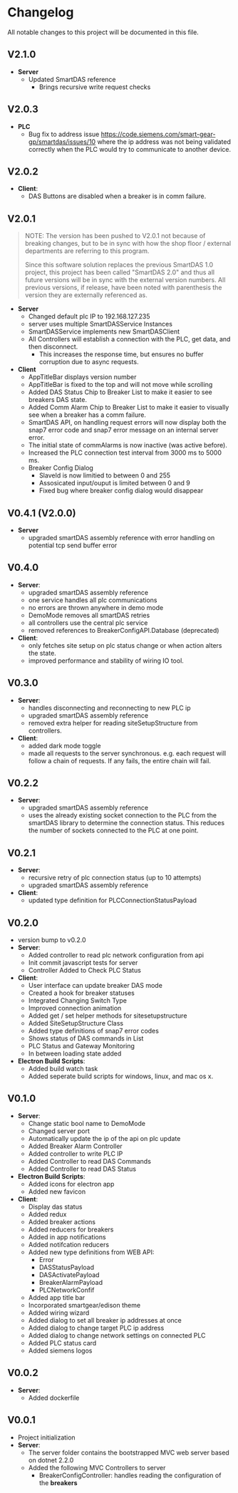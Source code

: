 # Changelog
All notable changes to this project will be documented in this file.

## V2.1.0
- **Server**
  - Updated SmartDAS reference
    - Brings recursive write request checks

## V2.0.3
- **PLC**
  - Bug fix to address issue 
    https://code.siemens.com/smart-gear-gp/smartdas/issues/10
    where the ip address was not being validated correctly when
    the PLC would try to communicate to another device.
## V2.0.2
- **Client**:
  - DAS Buttons are disabled when a breaker is in comm failure.
## V2.0.1
> NOTE: The version has been pushed to V2.0.1 not because of breaking changes, 
> but to be in sync with how the shop floor / external departments are
> referring to this program.
> 
> Since this software solution replaces the previous SmartDAS 1.0 project,
> this project has been called "SmartDAS 2.0" and thus all future versions will
> be in sync with the external version numbers. All previous versions, if release,
> have been noted with parenthesis the version they are externally referenced as.
- **Server**
  - Changed default plc IP to 192.168.127.235
  - server uses multiple SmartDASService Instances
  - SmartDASService implements new SmartDASClient
  - All Controllers will establish a connection with the PLC, get data,
    and then disconnect.
    - This increases the response time, but ensures no buffer corruption 
      due to async requests.
- **Client**
  - AppTitleBar displays version number
  - AppTitleBar is fixed to the top and will not move while scrolling
  - Added DAS Status Chip to Breaker List to make it easier to see
    breakers DAS state.
  - Added Comm Alarm Chip to Breaker List to make it easier to
    visually see when a breaker has a comm failure.
  - SmartDAS API, on handling request errors will now display both
    the snap7 error code and snap7 error message on an internal server
    error.
  - The initial state of commAlarms is now inactive (was active before).
  - Increased the PLC connection test interval from 3000 ms to 5000 ms.
  - Breaker Config Dialog
    - SlaveId is now limitied to between 0 and 255
    - Assosicated input/ouput is limited between 0 and 9
    - Fixed bug where breaker config dialog would disappear

## V0.4.1 (V2.0.0)
- **Server**
  - upgraded smartDAS assembly reference with error handling on potential
    tcp send buffer error

## V0.4.0
- **Server**:
  - upgraded smartDAS assembly reference
  - one service handles all plc communications
  - no errors are thrown anywhere in demo mode
  - DemoMode removes all smartDAS retries
  - all controllers use the central plc service
  - removed references to BreakerConfigAPI.Database (deprecated)
- **Client**:
  - only fetches site setup on plc status change or when action
    alters the state.
  - improved performance and stability of wiring IO tool. 

## V0.3.0
- **Server**:
  - handles disconnecting and reconnecting to new PLC ip
  - upgraded smartDAS assembly reference
  - removed extra helper for reading siteSetupStructure from controllers.
- **Client**:
  - added dark mode toggle
  - made all requests to the server synchronous. e.g. each request
    will follow a chain of requests. If any fails, the entire chain
    will fail.

## V0.2.2
- **Server**:
  - upgraded smartDAS assembly reference
  - uses the already existing socket connection to the PLC from
    the smartDAS library to determine the connection status. This
    reduces the number of sockets connected to the PLC at one point.

## V0.2.1
- **Server**:
  - recursive retry of plc connection status (up to 10 attempts)
  - upgraded smartDAS assembly reference
- **Client**:
  - updated type definition for PLCConnectionStatusPayload

## V0.2.0
- version bump to v0.2.0 
- **Server**:
  - Added controller to read plc network configuration from api 
  - Init commit javascript tests for server 
  - Controller Added to Check PLC Status 
- **Client**:
  - User interface can update breaker DAS mode 
  - Created a hook for breaker statuses 
  - Integrated Changing Switch Type 
  - Improved connection animation 
  - Added get / set helper methods for sitesetupstructure 
  - Added SiteSetupStructure Class 
  - Added type definitions of snap7 error codes 
  - Shows status of DAS commands in List 
  - PLC Status and Gateway Monitoring 
  - In between loading state added 
- **Electron Build Scripts**:
  - Added build watch task 
  - Added seperate build scripts for windows, linux, and mac os x.


## V0.1.0
- **Server**:
  - Change static bool name to DemoMode
  - Changed server port
  - Automatically update the ip of the api on plc update
  - Added Breaker Alarm Controller 
  - Added controller to write PLC IP 
  - Added Controller to read DAS Commands 
  - Added Controller to read DAS Status 
- **Electron Build Scripts**:
  - Added icons for electron app 
  - Added new favicon 
- **Client**:
  - Display das status
  - Added redux
  - Added breaker actions
  - Added reducers for breakers
  - Added in app notifications
  - Added notifcation reducers
  - Added new type definitions  from WEB API:
    - Error
    - DASStatusPayload
    - DASActivatePayload
    - BreakerAlarmPayload
    - PLCNetworkConfif
  - Added app title bar
  - Incorporated smartgear/edison theme
  - Added wiring wizard
  - Added dialog to set all breaker ip addresses at once
  - Added dialog to change target PLC ip address
  - Added dialog to change network settings on connected PLC
  - Added PLC status card
  - Added siemens logos

## V0.0.2
- **Server**:
  - Added dockerfile

## V0.0.1
- Project initialization
- **Server**:
  - The server folder contains the bootstrapped MVC web server based on dotnet 2.2.0
  - Added the following MVC Controllers to server
    - BreakerConfigController: handles reading the configuration of the **breakers**